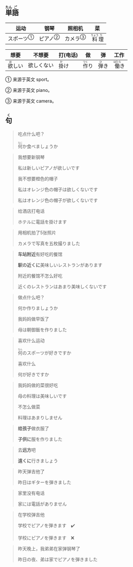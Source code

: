 ## <ruby>単<rt>たん</rt>語<rt>ご</rt></ruby>

| 运动                      | 钢琴                     | 照相机                    | 菜                                     |
| ----------------------- | ---------------------- | ---------------------- | ------------------------------------- |
| <a>スポーツ</a><sup>①</sup> | <a>ピアノ</a><sup>②</sup> | <a>カメラ</a><sup>③</sup> | <ruby>料<rt>りょう</rt>理<rt>り</rt></ruby> |

| 想要                         | 不想要   | 打(电话)                     | 做                          | 弹                         | 工作                          |
| -------------------------- | ----- | ------------------------- | -------------------------- | ------------------------- | --------------------------- |
| <ruby>欲<rt>ほ</rt>しい</ruby> | 欲しくない | <ruby>掛<rt>か</rt>け</ruby> | <ruby>作<rt>つく</rt>り</ruby> | <ruby>弾<rt>ひ</rt>き</ruby> | <ruby>働<rt>はたら</rt>き</ruby> |

① 来源于英文 sport。

② 来源于英文 piano。

③ 来源于英文 camera。

## <ruby>句<rt>く</rt></ruby>

> 吃点什么吧？
> 
> <ruby>何<rt>なに</rt></ruby>か食べましょうか

> 我想要新钢琴
> 
> 私は新しいピアノが欲しいです
> 
> 我不想要橙色的帽子
> 
> 私はオレンジ色の帽子は欲しくないです
> 
> 私はオレンジ色の帽子が欲しくないです

> 给酒店打电话
> 
> ホテルに電話を掛けます

> 用相机拍了5张照片
> 
> カメラで写真を五枚撮りました

> **车站附近**有好吃的餐馆
>
> **駅の近くに**美味しいレストランがあります
>
> 附近的餐馆不怎么好吃
>
> 近くのレストランはあまり美味しくないです

> 做点什么吧？
> 
> 何か作りましょうか
> 
> 我妈妈做早饭了
> 
> 母は朝御飯を作りました

> 喜欢什么运动
> 
> <ruby>何<rt>なん</rt></ruby>のスポーツが好きですか
> 
> 喜欢什么
> 
> 何が好きですか

> 我妈妈做的菜很好吃
> 
> 母の料理は美味しいです
> 
> 不怎么做菜
> 
> 料理はあまりしません

> **给孩子**做衣服了
> 
> **子供に**服を作りました

> 去**远方**吧
> 
> **遠くに**行きましょう

> 昨天弹吉他了
> 
> 昨日はギターを弾きました

> 家里没有电话
> 
> 家には電話がありません

> 在学校弹吉他
> 
> 学校でピアノを弾きます　✔️
> 
> 学校にピアノを弾きます　❌

> 昨天晚上，我弟弟在家弹钢琴了
>
> 昨日の夜、弟は家でピアノを弾きました
